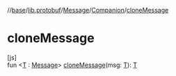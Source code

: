 //[base](../../../../index.md)/[lib.protobuf](../../index.md)/[Message](../index.md)/[Companion](index.md)/[cloneMessage](clone-message.md)

# cloneMessage

[js]\
fun &lt;[T](clone-message.md) : [Message](../index.md)&gt; [cloneMessage](clone-message.md)(msg: [T](clone-message.md)): [T](clone-message.md)
